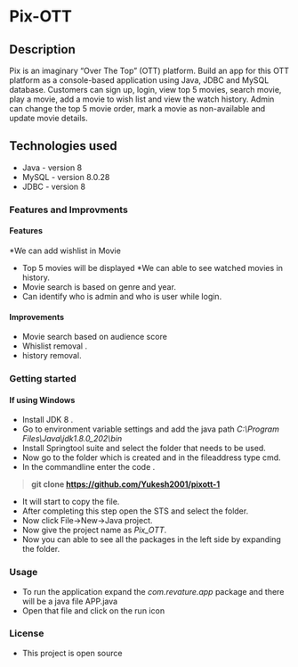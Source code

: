 # Pix-OTT
## Description
Pix is an imaginary “Over The Top” (OTT) platform. Build an app for this OTT platform as a console-based application using Java, JDBC and MySQL database. Customers can sign up, login, view top 5 movies, search movie, play a movie, add a movie to wish list and view the watch history. Admin can change the top 5 movie order, mark a movie as non-available and update movie details.
## Technologies used
* Java - version 8
* MySQL - version 8.0.28
* JDBC - version 8
### Features and Improvments
#### Features
*We can add wishlist in Movie
* Top 5 movies will be displayed
*We can able to see watched movies in history.
* Movie search is based on genre and year.
* Can identify who is admin and who is user while login.
#### Improvements
* Movie search based on audience score
* Whislist removal .
* history removal.
### Getting started
#### If using Windows
* Install JDK 8 .
* Go to environment variable settings and add the java path *C:\Program Files\Java\jdk1.8.0_202\bin*
* Install Springtool suite and select the folder that needs to be used.
* Now go to the folder which is created and in the fileaddress type cmd.
* In the commandline enter the code .
> **git clone https://github.com/Yukesh2001/pixott-1**
* It will start to copy the file.
* After completing this step open the STS and select the folder.
* Now click File->New->Java project.
* Now give the project name as *Pix_OTT*.
* Now you can able to see all the packages in the left side by expanding the folder.
### Usage
* To run the application expand the *com.revature.app* package and there will be a java file APP.java
* Open that file and click on the run icon
### License
* This project is open source
